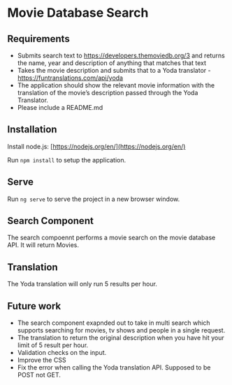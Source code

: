 # Movie Database Search

## Requirements

-    Submits search text to https://developers.themoviedb.org/3 and returns the name, year and description of anything that matches that text
-   Takes the movie description and submits that to a Yoda translator -  https://funtranslations.com/api/yoda
-   The application should show the relevant movie information with the translation of the movie’s description passed through the Yoda Translator.
-   Please include a README.md

## Installation

Install node.js: [https://nodejs.org/en/](https://nodejs.org/en/)

Run `npm install` to setup the application.

## Serve

Run `ng serve` to serve the project in a new browser window.

## Search Component

The search compoennt performs a movie search on the movie database API. It will return Movies. 

## Translation

The Yoda translation will only run 5 results per hour.

## Future work
- The search component exapnded out to take in multi search which supports searching for movies, tv shows and people in a single request.
- The translation to return the original description when you have hit your limit of 5 result per hour.
- Validation checks on the input.
- Improve the CSS
- Fix the error when calling the Yoda translation API. Supposed to be POST not GET.
